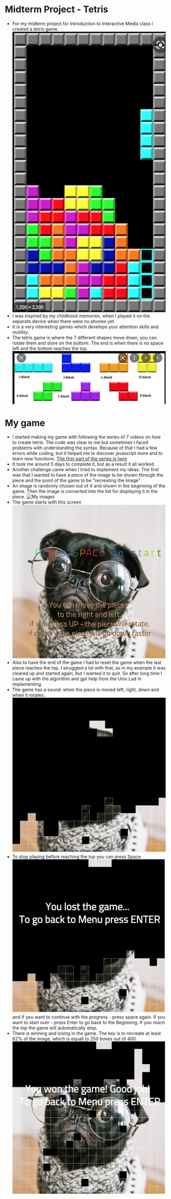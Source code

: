 # Midterm Project - Tetris
* For my midterm project for Introduction to Interactive Media class I created a tetris game.
![Example of the game](https://github.com/lizadat/Intro_to_IM/blob/76c84db182443ca42269a9df03cea921b0f075b9/MidTerm_P/GameExample.png)
* I was inspired by my childhood memories, when I played it on the separate device when there were no phones yet.
* It is a very interesting games which develops your attention skills and motility.
* The tetris game is where the 7 different shapes move down, you can rotate them and store on the bottom. The end is when there is no space left and the bottom reaches the top.
![How the shapes in tetris look like](https://github.com/lizadat/Intro_to_IM/blob/bc499a9d7ff83fc0d797d8ec9207f582b1b87826/MidTerm_P/TetrisShapes.png)
# My game
* I started making my game with following the series of 7 videos on how to create tetris. The code was clear to me but sometimes I faced problems with understanding the syntax. Because of that I had a few errors while coding, but it helped me to discover javascript more and to learn new functions.
[The first part of the series is here](https://www.youtube.com/watch?v=Wcb0_Q9r6i4)
* It took me around 5 days to complete it, but as a result it all worked.
* Another challenge came when I tried to implement my ideas. The first was that I wanted to have a piece of the image to be shown through the piece and the point of the game to be "recreating the image"
* An image is randomly chosen out of 4 and shown in the beginning of the game. Then the image is converted into the list for displaying it in the piece.
![My images](https://github.com/lizadat/Intro_to_IM/blob/264515f82aaa1037995f522a5113c61f0069a8b8/MidTerm_P/images.png)
* The game starts with this screen
![Start Screen](https://github.com/lizadat/Intro_to_IM/blob/264515f82aaa1037995f522a5113c61f0069a8b8/MidTerm_P/startScreen.png)
* Also to have the end of the game I had to reset the game when the last piece reaches the top. I struggled a lot with that, as in my example it was cleared up and started again, but I wanted it to quit. So after long time I came up with the algorithm and gpt help from the Unix Lad in implementing.
* The game has a sound: when the piece is moved left, right, down and when it rotates.
![Progress of the game](https://github.com/lizadat/Intro_to_IM/blob/264515f82aaa1037995f522a5113c61f0069a8b8/MidTerm_P/progress1.png)
* To stop playing before reaching the top you can press Space 
![Enter was pressed](https://github.com/lizadat/Intro_to_IM/blob/264515f82aaa1037995f522a5113c61f0069a8b8/MidTerm_P/progress2_enter.png) and if you want to continue with the progress - press space again. If you want to start over - press Enter to go back to the Beginning. If you reach the top the game will automatically stop.
* There is winning and losing in the game. The key is to recreate at least 62% of the image, which is equall to 250 boxes out of 400.
![The end](https://github.com/lizadat/Intro_to_IM/blob/264515f82aaa1037995f522a5113c61f0069a8b8/MidTerm_P/progress3_AutoEnd.png)

